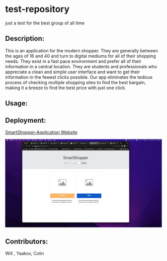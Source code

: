 # test-repository
just a test for the best group of all time 
## Description: 
This is an application for the modern shopper. They are generally between the ages of 16 and 40 and turn to digital mediums for all of their shopping needs. They exist in a fast pace environment and prefer all of their information in a central location. They are students and professionals who appreciate a clean and simple user interface and want to get their information in the fewest clicks possible. Our app eliminates the tedious process of checking multiple shopping sites to find the best bargain, making it a breeze to find the best price with just one click.
## Usage: 
## Deployment: 
[SmartShopper-Application Website](https://)

![SmartShopper-Application Website](./assets/img/SmartShopper-Application.jpeg "SmartShopper-Application Screen Shot #1")
## Contributors: 
Will , Yaakov, Colin